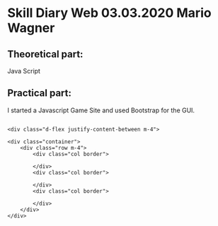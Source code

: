 
# Skill Diary Web 03.03.2020 Mario Wagner


## Theoretical part:

Java Script

## Practical part:

I started a Javascript Game Site and used Bootstrap for the GUI.

```

<div class="d-flex justify-content-between m-4">

<div class="container">
    <div class="row m-4">
        <div class="col border">
            
        </div>   
        <div class="col border">

        </div>
        <div class="col border">

        </div>        
    </div>
</div>
```

